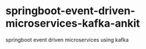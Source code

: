 # springboot-event-driven-microservices-kafka-ankit
 springboot event driven microservices using kafka
